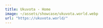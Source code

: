 ```yaml
---
title: Ukuvota - Home
image: ~/assets/showcase/ukuvota.world.webp
url: "https://ukuvota.world/"
---
```

